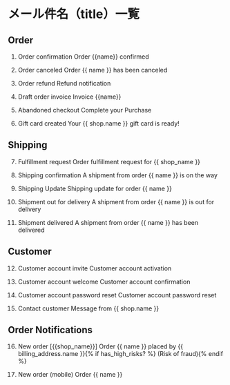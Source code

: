 # メール件名（title）一覧

## Order

1. Order confirmation 
Order {{name}} confirmed 

2. Order canceled 
Order {{ name }} has been canceled 

3. Order refund 
Refund notification 

4. Draft order invoice 
Invoice {{name}} 

5. Abandoned checkout 
Complete your Purchase 

6. Gift card created 
Your {{ shop.name }} gift card is ready! 


## Shipping 

7. Fulfillment request 
Order fulfillment request for {{ shop_name }} 

8. Shipping confirmation 
A shipment from order {{ name }} is on the way 

9. Shipping Update 
Shipping update for order {{ name }} 

10. Shipment out for delivery 
A shipment from order {{ name }} is out for delivery 

11. Shipment delivered 
A shipment from order {{ name }} has been delivered 


## Customer 

12. Customer account invite 
Customer account activation 

13. Customer account welcome 
Customer account confirmation 

14. Customer account password reset 
Customer account password reset 

15. Contact customer 
Message from {{ shop.name }} 


## Order Notifications 

16. New order 
[{{shop_name}}] Order {{ name }} placed by {{ billing_address.name }}{% if has_high_risks? %} (Risk of fraud){% endif %} 

17. New order (mobile) 
Order {{ name }} 
